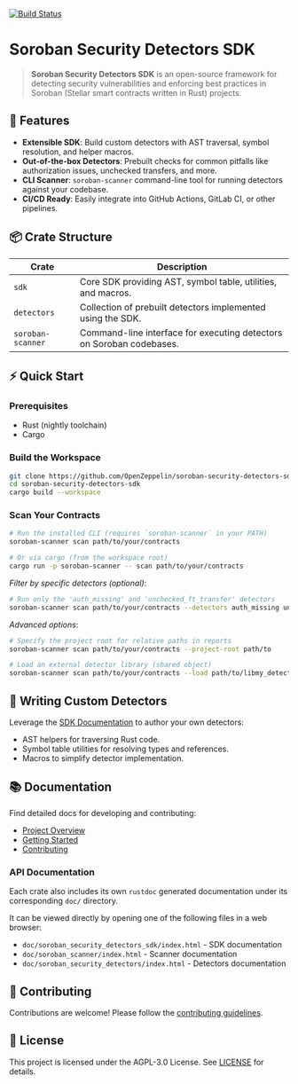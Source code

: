 [![Build Status](https://github.com/OpenZeppelin/soroban-security-detectors-sdk/actions/workflows/build.yml/badge.svg)](https://github.com/OpenZeppelin/soroban-security-detectors-sdk/actions/workflows/build.yml)

# Soroban Security Detectors SDK

> **Soroban Security Detectors SDK** is an open-source framework for detecting security vulnerabilities and enforcing best practices in Soroban (Stellar smart contracts written in Rust) projects.

## 🚀 Features

- **Extensible SDK**: Build custom detectors with AST traversal, symbol resolution, and helper macros.
- **Out-of-the-box Detectors**: Prebuilt checks for common pitfalls like authorization issues, unchecked transfers, and more.
- **CLI Scanner**: `soroban-scanner` command-line tool for running detectors against your codebase.
- **CI/CD Ready**: Easily integrate into GitHub Actions, GitLab CI, or other pipelines.

## 📦 Crate Structure

| Crate              | Description                                                             |
| ------------------ | ----------------------------------------------------------------------- |
| `sdk`              | Core SDK providing AST, symbol table, utilities, and macros.            |
| `detectors`        | Collection of prebuilt detectors implemented using the SDK.             |
| `soroban-scanner`  | Command-line interface for executing detectors on Soroban codebases.    |

## ⚡ Quick Start

### Prerequisites

- Rust (nightly toolchain)
- Cargo

### Build the Workspace

```bash
git clone https://github.com/OpenZeppelin/soroban-security-detectors-sdk.git
cd soroban-security-detectors-sdk
cargo build --workspace
```

### Scan Your Contracts

```bash
# Run the installed CLI (requires `soroban-scanner` in your PATH)
soroban-scanner scan path/to/your/contracts

# Or via cargo (from the workspace root)
cargo run -p soroban-scanner -- scan path/to/your/contracts
```

_Filter by specific detectors (optional)_: 

```bash
# Run only the 'auth_missing' and 'unchecked_ft_transfer' detectors
soroban-scanner scan path/to/your/contracts --detectors auth_missing unchecked_ft_transfer
```

_Advanced options_:

```bash
# Specify the project root for relative paths in reports
soroban-scanner scan path/to/your/contracts --project-root path/to

# Load an external detector library (shared object)
soroban-scanner scan path/to/your/contracts --load path/to/libmy_detector.so
```

## 📝 Writing Custom Detectors

Leverage the [SDK Documentation](docs/overview.md) to author your own detectors:

- AST helpers for traversing Rust code.
- Symbol table utilities for resolving types and references.
- Macros to simplify detector implementation.

## 📚 Documentation

Find detailed docs for developing and contributing:

- [Project Overview](docs/overview.md)
- [Getting Started](docs/getting_started.md)
- [Contributing](docs/contributing.md)

### API Documentation

Each crate also includes its own `rustdoc` generated documentation under its corresponding `doc/` directory.

It can be viewed directly by opening one of the following files in a web browser:

- `doc/soroban_security_detectors_sdk/index.html` - SDK documentation
- `doc/soroban_scanner/index.html` - Scanner documentation
- `doc/soroban_security_detectors/index.html` - Detectors documentation

## 🤝 Contributing

Contributions are welcome! Please follow the [contributing guidelines](docs/contributing.md).

## 📄 License

This project is licensed under the AGPL-3.0 License. See [LICENSE](LICENSE) for details.
